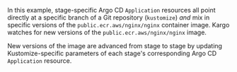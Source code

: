 In this example, stage-specific Argo CD `Application` resources all point
directly at a specific branch of a Git repository (`kustomize`) _and_ mix in
specific versions of the `public.ecr.aws/nginx/nginx` container image. Kargo
watches for new versions of the `public.ecr.aws/nginx/nginx` image.

New versions of the image are advanced from stage to stage by updating
Kustomize-specific parameters of each stage's corresponding Argo CD
`Application` resource.
